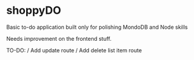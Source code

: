 # shoppyDO
Basic to-do application built only for polishing MondoDB and Node skills

Needs improvement on the frontend stuff.

TO-DO:
/ Add update route
/ Add delete list item route

